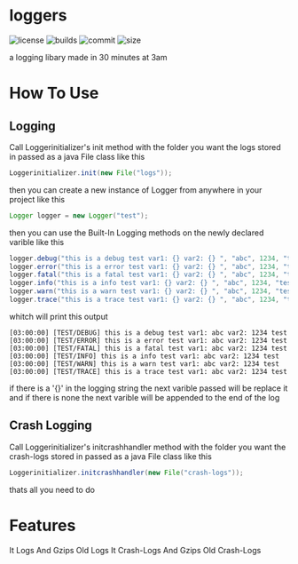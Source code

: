 # loggers

![license](https://img.shields.io/github/license/IIpho3nix/loggers)
![builds](https://img.shields.io/github/workflow/status/IIpho3nix/loggers/Auto%20Release)
![commit](https://img.shields.io/github/last-commit/IIpho3nix/loggers)
![size](https://img.shields.io/github/repo-size/IIpho3nix/loggers)

a logging libary made in 30 minutes at 3am


# How To Use

## Logging

Call Loggerinitializer's init method with the folder you want the logs stored in passed as a java File class like this

```java
Loggerinitializer.init(new File("logs"));
```

then you can create a new instance of Logger from anywhere in your project like this

```java
Logger logger = new Logger("test");
```

then you can use the Built-In Logging methods on the newly declared varible like this

```java
logger.debug("this is a debug test var1: {} var2: {} ", "abc", 1234, "test");
logger.error("this is a error test var1: {} var2: {} ", "abc", 1234, "test");
logger.fatal("this is a fatal test var1: {} var2: {} ", "abc", 1234, "test");
logger.info("this is a info test var1: {} var2: {} ", "abc", 1234, "test");
logger.warn("this is a warn test var1: {} var2: {} ", "abc", 1234, "test");
logger.trace("this is a trace test var1: {} var2: {} ", "abc", 1234, "test");
```

whitch will print this output

```
[03:00:00] [TEST/DEBUG] this is a debug test var1: abc var2: 1234 test
[03:00:00] [TEST/ERROR] this is a error test var1: abc var2: 1234 test
[03:00:00] [TEST/FATAL] this is a fatal test var1: abc var2: 1234 test
[03:00:00] [TEST/INFO] this is a info test var1: abc var2: 1234 test
[03:00:00] [TEST/WARN] this is a warn test var1: abc var2: 1234 test
[03:00:00] [TEST/TRACE] this is a trace test var1: abc var2: 1234 test
```

if there is a '{}' in the logging string the next varible passed will be replace it and if there is none the next varible will be appended to the end of the log

## Crash Logging

Call Loggerinitializer's initcrashhandler method with the folder you want the crash-logs stored in passed as a java File class like this

```java
Loggerinitializer.initcrashhandler(new File("crash-logs"));
```

thats all you need to do

# Features

It Logs And Gzips Old Logs
It Crash-Logs And Gzips Old Crash-Logs
